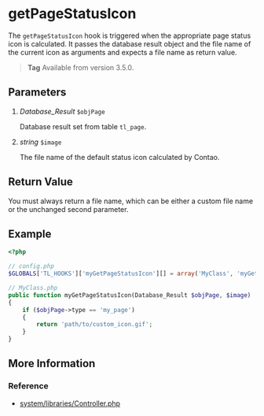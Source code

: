 # getPageStatusIcon

The `getPageStatusIcon` hook is triggered when the appropriate page status icon 
is calculated. It passes the database result object and the file name of the 
current icon as arguments and expects a file name as return value. 

> **Tag** Available from version 3.5.0.


## Parameters

1. *Database_Result* `$objPage`

	Database result set from table `tl_page`.

2. *string* `$image`

	The file name of the default status icon calculated by Contao.


## Return Value

You must always return a file name, which can be either a custom file name or 
the unchanged second parameter. 


## Example

```php
<?php

// config.php
$GLOBALS['TL_HOOKS']['myGetPageStatusIcon'][] = array('MyClass', 'myGetPageStatusIcon');

// MyClass.php
public function myGetPageStatusIcon(Database_Result $objPage, $image)
{
    if ($objPage->type == 'my_page')
    {
        return 'path/to/custom_icon.gif';
    }
}
```


## More Information


### Reference

- [system/libraries/Controller.php](https://github.com/contao/core/blob/master/system/modules/core/library/Contao/Controller.php#L608)